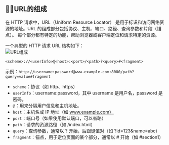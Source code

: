## 😶‍🌫️URL的组成


在 HTTP 请求中，URL（Uniform Resource Locator） 是用于标识和访问网络资源的地址。URL 的组成部分包括协议、主机、端口、路径、查询参数和片段（锚点）。
每个部分都有特定的功能，帮助浏览器或客户端定位和请求特定的资源。  

一个典型的 HTTP 请求 URL 结构如下：  
![URL组成](./image/http-url.jpg)
```http request
<scheme>://<userInfo>@<host>:<port>/<path>?<query>#<fragment>
```
示例：`http://username:password@www.example.com:8080/path?query=value#fragment`


- `scheme`：协议（如 http、https）
- `userInfo`：username:password，其中 username 是用户名，password 是密码。
- `@`：用来分隔用户信息和主机地址。
- `host`：主机名或 IP 地址（如 www.example.com）
- `port`：端口号（如果使用默认端口，可以省略）
- `path`：请求的资源路径（如 /index.html）
- `query`：查询参数，通常以 ? 开始，后跟键值对（如 ?id=123&name=abc）
- `fragment`：锚点，用于定位页面的某个部分，通常以 # 开始（如 #section1）


